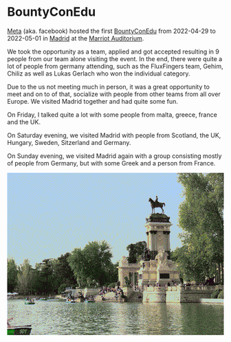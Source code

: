 # BountyConEdu

[Meta](https://about.facebook.com/meta/) (aka. facebook) hosted the first [BountyConEdu](https://bountyconedu2022.splashthat.com) from 2022-04-29 to 2022-05-01 in [Madrid](https://en.wikipedia.org/wiki/Madrid) at the [Marriot Auditorium](https://www.marriott.com/en-us/hotels/madad-madrid-marriott-auditorium-hotel-and-conference-center/overview/).

We took the opportunity as a team, applied and got accepted resulting in 9 people from our team alone visiting the event. In the end, there were quite a lot of people from germany attending, such as the FluxFingers team, Gehim, Chiliz as well as Lukas Gerlach who won the individual category.

Due to the us not meeting much in person, it was a great opportunity to meet and on to of that, socialize with people from other teams from all over Europe.  We visited Madrid together and had quite some fun.

On Friday, I talked quite a lot with some people from malta, greece, france and the UK.

On Saturday evening, we visited Madrid with people from Scotland, the UK, Hungary, Sweden, Sitzerland and Germany.

On Sunday evening, we visited Madrid again with a group consisting mostly of people from Germany, but with some Greek and a person from France.

</pre>
<div style="width: 100%" align=center>
<div> <img src="./madrid.jpg"></img> </div>
</div>
</pre>
<p style="clear: both"></p>
